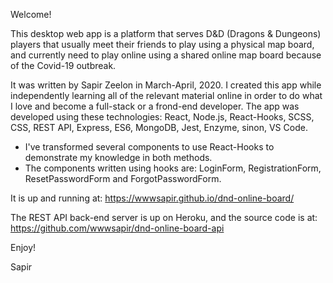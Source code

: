 Welcome!

This desktop web app is a platform that serves D&D (Dragons & Dungeons) players that usually meet their friends to play using a physical map board, and currently need to play online using a shared online map board because of the Covid-19 outbreak.

It was written by Sapir Zeelon in March-April, 2020.
I created this app while independently learning all of the relevant material online in order to do what I love and become a full-stack or a frond-end developer.
The app was developed using these technologies:
React, Node.js, React-Hooks, SCSS, CSS, REST API, Express, ES6, MongoDB, Jest, Enzyme, sinon, VS Code.

- I've transformed several components to use React-Hooks to demonstrate my knowledge in both methods.
- The components written using hooks are: LoginForm, RegistrationForm, ResetPasswordForm and ForgotPasswordForm.

It is up and running at:
https://wwwsapir.github.io/dnd-online-board/

The REST API back-end server is up on Heroku, and the source code is at:
https://github.com/wwwsapir/dnd-online-board-api

Enjoy!

Sapir
